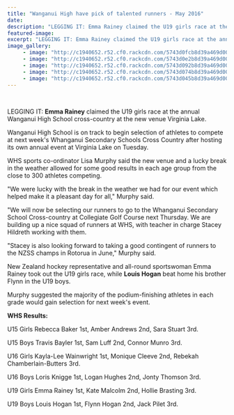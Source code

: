 ```yaml
---
title: "Wanganui High have pick of talented runners - May 2016"
date: 
description: "LEGGING IT: Emma Rainey claimed the U19 girls race at the annual Wanganui High School cross-country at the new venue Virginia Lake, Wanganui Chronicle article on 19/5/16..."
featured-image: 
excerpt: "LEGGING IT: Emma Rainey claimed the U19 girls race at the annual Wanganui High School cross-country at the new venue Virginia Lake."
image_gallery:
	 - image: "http://c1940652.r52.cf0.rackcdn.com/5743d0fcb8d39a469d0012c9/U15-Winner---Rebecca-Baker.jpg"
	 - image: "http://c1940652.r52.cf0.rackcdn.com/5743d0e2b8d39a469d0012c7/U15-Winner---Travis-Bayler.jpg"
	 - image: "http://c1940652.r52.cf0.rackcdn.com/5743d092b8d39a469d0012c3/U16-Winner---Kayla-Lee-Wainwright-and-2nd-place-Monique-Cleeve.jpg"
	 - image: "http://c1940652.r52.cf0.rackcdn.com/5743d074b8d39a469d0012c1/U16-Winner---Loris-Knigge.jpg"
	 - image: "http://c1940652.r52.cf0.rackcdn.com/5743d045b8d39a469d0012bf/U19-Winner---Emma-Rainey.jpg"
---
```


<p>&nbsp;</p>
<p><span>LEGGING IT: <strong>Emma Rainey</strong> claimed the U19 girls race at the annual Wanganui High School cross-country at the new venue Virginia Lake.</span></p>
<p>Wanganui High School is on track to begin selection of athletes to compete at next week's Whanganui Secondary Schools Cross Country after hosting its own annual event at Virginia Lake on Tuesday.</p>
<p>WHS sports co-ordinator Lisa Murphy said the new venue and a lucky break in the weather allowed for some good results in each age group from the close to 300 athletes competing.</p>
<p>"We were lucky with the break in the weather we had for our event which helped make it a pleasant day for all," Murphy said.</p>
<p>"We will now be selecting our runners to go to the Whanganui Secondary School Cross-country at Collegiate Golf Course next Thursday. We are building up a nice squad of runners at WHS, with teacher in charge Stacey Hildreth working with them.</p>
<p>"Stacey is also looking forward to taking a good contingent of runners to the NZSS champs in Rotorua in June," Murphy said.</p>
<p>New Zealand hockey representative and all-round sportswoman Emma Rainey took out the U19 girls race, while <strong>Louis Hogan</strong> beat home his brother Flynn in the U19 boys.</p>
<p>Murphy suggested the majority of the podium-finishing athletes in each grade would gain selection for next week's event.</p>
<p><strong>WHS Results: </strong></p>
<p>U15 Girls Rebecca Baker 1st, Amber Andrews 2nd, Sara Stuart 3rd.</p>
<p>U15 Boys Travis Bayler 1st, Sam Luff 2nd, Connor Munro 3rd.</p>
<p>U16 Girls Kayla-Lee Wainwright 1st, Monique Cleeve 2nd, Rebekah Chamberlain-Butters 3rd.</p>
<p>U16 Boys Loris Knigge 1st, Logan Hughes 2nd, Jonty Thomson 3rd.</p>
<p>U19 Girls Emma Rainey 1st, Kate Malcolm 2nd, Hollie Brasting 3rd.</p>
<p>U19 Boys Louis Hogan 1st, Flynn Hogan 2nd, Jack Pilet 3rd.</p>
<p><span><br /></span></p>

